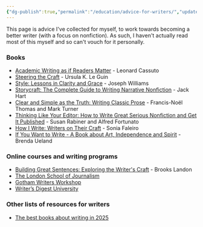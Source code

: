 ```yaml
---
{"dg-publish":true,"permalink":"/education/advice-for-writers/","updated":"2025-01-02T10:18:08.006+08:00"}
---
```


This page is advice I've collected for myself, to work towards becoming a better writer (with a focus on nonfiction). As such, I haven't actually read most of this myself and so can't vouch for it personally.

### Books
- [Academic Writing as if Readers Matter](https://press.princeton.edu/books/paperback/9780691195797/academic-writing-as-if-readers-matter) - Leonard Cassuto
- [Steering the Craft](https://www.ursulakleguin.com/steering-the-craft) - Ursula K. Le Guin
- [Style: Lessons in Clarity and Grace](https://www.pearson.com/en-us/subject-catalog/p/style-lessons-in-clarity-and-grace/P200000002140/9780137536603) - Joseph Williams
- [Storycraft: The Complete Guide to Writing Narrative Nonfiction](https://press.uchicago.edu/ucp/books/book/chicago/S/bo71028154.html) - Jack Hart
- [Clear and Simple as the Truth: Writing Classic Prose](https://press.princeton.edu/books/paperback/9780691147437/clear-and-simple-as-the-truth) - Francis-Noël Thomas and Mark Turner
- [Thinking Like Your Editor: How to Write Great Serious Nonfiction and Get It Published](https://wwnorton.com/books/Thinking-Like-Your-Editor/) - Susan Rabiner and Alfred Fortunato
- [How I Write: Writers on Their Craft](https://harpercollins.co.in/product/how-i-write/) - Sonia Faleiro
- [If You Want to Write - A Book about Art, Independence and Spirit](https://www.graywolfpress.org/books/if-you-want-write) - Brenda Ueland

### Online courses and writing programs
- [Building Great Sentences: Exploring the Writer's Craft](https://www.thegreatcourses.com/courses/building-great-sentences-exploring-the-writer-s-craft) - Brooks Landon
- [The London School of Journalism](https://www.lsj.org/courses/online-courses/) 
- [Gotham Writers Workshop](https://www.writingclasses.com/)
- [Writer’s Digest University](https://writersdigestuniversity.mykajabi.com/)

### Other lists of resources for writers
- [The best books about writing in 2025](https://katrisoikkeli.com/books-about-writing/)

